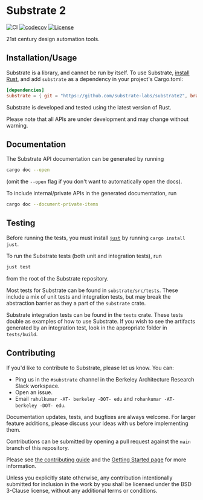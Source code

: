 # Substrate 2

![CI](https://github.com/substrate-labs/substrate2/actions/workflows/ci-main.yml/badge.svg)
[![codecov](https://codecov.io/gh/substrate-labs/substrate2/branch/main/graph/badge.svg?token=9LRRJNLCXI)](https://codecov.io/gh/substrate-labs/substrate2)
[![License](https://img.shields.io/badge/License-BSD_3--Clause-blue.svg)](https://opensource.org/licenses/BSD-3-Clause)

21st century design automation tools.

## Installation/Usage

Substrate is a library, and cannot be run by itself.
To use Substrate, [install Rust](https://www.rust-lang.org/tools/install),
and add `substrate` as a dependency in your project's Cargo.toml:

```toml
[dependencies]
substrate = { git = "https://github.com/substrate-labs/substrate2", branch = "main" }
```

Substrate is developed and tested using the latest version of Rust.

Please note that all APIs are under development and may change without warning.

## Documentation

The Substrate API documentation can be generated by running
```bash
cargo doc --open
```
(omit the `--open` flag if you don't want to automatically open the docs).

To include internal/private APIs in the generated documentation, run
```bash
cargo doc --document-private-items
```

## Testing

Before running the tests, you must install [`just`](https://github.com/casey/just) by running `cargo install just`.

To run the Substrate tests (both unit and integration tests), run

```bash
just test
```

from the root of the Substrate repository.

Most tests for Substrate can be found in `substrate/src/tests`. These include a mix of unit tests
and integration tests, but may break the abstraction barrier as they a part of the `substrate` crate.

Substrate integration tests can be found in the `tests` crate.
These tests double as examples of how to use Substrate.
If you wish to see the artifacts generated by an integration test,
look in the appropriate folder in `tests/build`.

## Contributing

If you'd like to contribute to Substrate, please let us know. You can:
* Ping us in the `#substrate` channel in the Berkeley Architecture Research Slack workspace.
* Open an issue.
* Email `rahulkumar -AT- berkeley -DOT- edu` and `rohankumar -AT- berkeley -DOT- edu`.

Documentation updates, tests, and bugfixes are always welcome.
For larger feature additions, please discuss your ideas with us before implementing them.

Contributions can be submitted by opening a pull request against the `main` branch
of this repository.

Please see [the contributing guide](docs/CONTRIBUTING.md) and the [Getting Started page](https://docs.substratelabs.io/docs/development/getting-started) for more information.

Unless you explicitly state otherwise, any contribution intentionally submitted for inclusion
in the work by you shall be licensed under the BSD 3-Clause license, without any additional terms or conditions.

